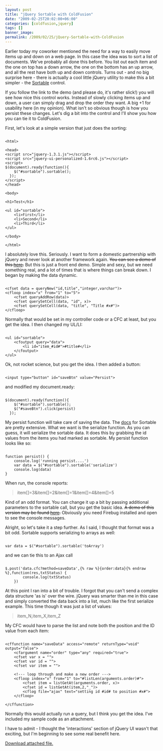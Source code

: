 ```yaml
---
layout: post
title: "jQuery Sortable with ColdFusion"
date: "2009-02-25T20:02:00+06:00"
categories: [coldfusion,jquery]
tags: []
banner_image: 
permalink: /2009/02/25/jQuery-Sortable-with-ColdFusion
---
```


Earlier today my coworker mentioned the need for a way to easily move items up and down on a web page. In this case the idea was to sort a list of documents. We've probably all done this before. You list out each item and the one on top has a down arrow, the one on the bottom has an up arrow, and all the rest have both up and down controls. Turns out - and no big surprise here - there is actually a cool little jQuery utility to make this a bit simpler - the <a href="http://jqueryui.com/demos/sortable/">Sortable</a> control.
<!--more-->
If you follow the link to the demo (and please do, it's rather slick!) you will see how nice this control works. Instead of slowly clicking items up and down, a user can simply drag and drop the order they want. A big +1 for usability here (in my opinion). What isn't so obvious though is how you persist these changes. Let's dig a bit into the control and I'll show you how you can tie it to ColdFusion.

First, let's look at a simple version that just does the sorting:

<pre><code class="language-markup">
&lt;html&gt;

&lt;head&gt;
&lt;script src="jquery-1.3.1.js"&gt;&lt;/script&gt;
&lt;script src="jquery-ui-personalized-1.6rc6.js"&gt;&lt;/script&gt;
&lt;script&gt;
$(document).ready(function(){
    $("#sortable").sortable();
  });
&lt;/script&gt;
&lt;/head&gt;

&lt;body&gt;

&lt;h1&gt;Test&lt;/h1&gt;

&lt;ul id="sortable"&gt;
	&lt;li&gt;First&lt;/li&gt;
	&lt;li&gt;Second&lt;/li&gt;
	&lt;li&gt;Third&lt;/li&gt;
&lt;/ul&gt;

&lt;/body&gt;

&lt;/html&gt;
</code></pre>

I absolutely love this. Seriously. I want to form a domestic partnership with jQuery and never look at another framework again. <strike>You can see a demo of this <a href="http://www.raymondcamden.com/demos/jquerysortable/test1.html">here</a>.</strike> But this is just a front end demo. Simple and sexy, but we need something real, and a lot of times that is where things can break down. I began by making the data dynamic.

<pre><code class="language-markup">
&lt;cfset data = queryNew("id,title","integer,varchar")&gt;
&lt;cfloop index="x" from="1" to="5"&gt;
	&lt;cfset queryAddRow(data)&gt;
	&lt;cfset querySetCell(data, "id", x)&gt;
	&lt;cfset querySetCell(data, "title", "Title #x#")&gt;
&lt;/cfloop&gt;
</code></pre>

Normally that would be set in my controller code or a CFC at least, but you get the idea. I then changed my UL/LI:

<pre><code class="language-markup">
&lt;ul id="sortable"&gt;
	&lt;cfoutput query="data"&gt;
		&lt;li id="item_#id#"&gt;#title#&lt;/li&gt;
	&lt;/cfoutput&gt;
&lt;/ul&gt;
</code></pre>

Ok, not rocket science, but you get the idea. I then added a button:

<pre><code class="language-markup">
&lt;input type="button" id="saveBtn" value="Persist"&gt;
</code></pre>

and modified my document.ready:

<pre><code class="language-javascript">
$(document).ready(function(){
    $("#sortable").sortable();
    $("#saveBtn").click(persist)
  });
</code></pre>

My persist function will take care of saving the data. The <a href="http://docs.jquery.com/UI/Sortable">docs</a> for Sortable are pretty extensive. What we want is the serialize function. As you can guess, it will serialize the sortable data. It does this by grabbing the id values from the items you had marked as sortable. My persist function looks like so:

<pre><code class="language-javascript">
function persist() {
	console.log('running persist....')
	var data = $("#sortable").sortable('serialize')
	console.log(data)
}
</code></pre>

When run, the console reports:

<blockquote>
<p>
item[]=3&item[]=2&item[]=1&item[]=4&item[]=5
</p>
</blockquote>

Kind of an odd format. You can change it up a bit by passing additional parameters to the sortable call, but you get the basic idea. <strike>A demo of this version may be found <a href="http://www.coldfusionjedi.com/demos/jquerysortable/test.cfm">here</a>.</strike> Obviously you need Firebug installed and open to see the console messages.

Alright, so let's take it a step further. As I said, I thought that format was a bit odd. Sortable supports serializing to arrays as well:

<pre><code class="language-javascript">
var data = $("#sortable").sortable('toArray')
</code></pre>

and we can tie this to an Ajax call

<pre><code class="language-javascript">
$.post('data.cfc?method=saveData',{% raw %}{order:data}{% endraw %},function(res,txtStatus) {
		console.log(txtStatus)
	})
</code></pre>

At this point I ran into a bit of trouble. I forgot that you can't send a complex data structure 'as is' over the wire. jQuery was smarter than me in this case and simply converted the data back into a list, much like the first serialize example. This time though it was just a list of values:

<blockquote>
<p>
item_N,item_X,item_Z
</p>
</blockquote>

My CFC would have to parse the list and note both the position and the ID value from each item:

<pre><code class="language-markup">
&lt;cffunction name="saveData" access="remote" returnType="void" output="false"&gt;
	&lt;cfargument name="order" type="any" required="true"&gt;
	&lt;cfset var x = ""&gt;
	&lt;cfset var id = ""&gt;
	&lt;cfset var item = ""&gt;
	
	&lt;!--- loop through and make a new order ---&gt;
	&lt;cfloop index="x" from="1" to="#listLen(arguments.order)#"&gt;
		&lt;cfset item = listGetAt(arguments.order, x)&gt;
		&lt;cfset id = listGetAt(item,2,"_")&gt;
		&lt;cflog file="ajax" text="setting id #id# to position #x#"&gt;
	&lt;/cfloop&gt;

&lt;/cffunction&gt;
</code></pre>

Normally this would actually run a query, but I think you get the idea. I've included my sample code as an attachment. 

I have to admit - I thought the 'interactions' section of jQuery UI wasn't that exciting, but I'm beginning to see some real benefit here.
<p>

<a href='https://static.raymondcamden.com/enclosures/jquerysortable%2Ezip'>Download attached file.</a></p>